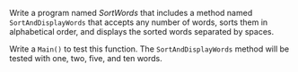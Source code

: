 Write a program named _SortWords_ that includes a method named `SortAndDisplayWords` that accepts any number of words, sorts them in alphabetical order, and displays the sorted words separated by spaces.

Write a `Main()` to test this function. The `SortAndDisplayWords` method will be tested with one, two, five, and ten words.
